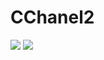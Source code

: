 # CChanel2
![](https://github.com/JaviFer98/CChanel2/blob/master/Quinto/Colegio1.JPG)
![](https://github.com/JaviFer98/CChanel2/blob/master/Quinto/Colegio2.JPG)
